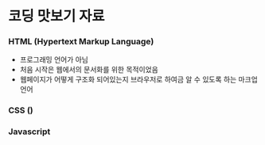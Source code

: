 # 코딩 맛보기 자료

### HTML (Hypertext Markup Language)
- 프로그래밍 언어가 아님
- 처음 시작은 웹에서의 문서화를 위한 목적이었음
- 웹페이지가 어떻게 구조화 되어있는지 브라우저로 하여금 알 수 있도록 하는 마크업 언어

### CSS ()

### Javascript